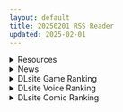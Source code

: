 ```yaml
---
layout: default
title: 20250201 RSS Reader
updated: 2025-02-01
---
```


<details class='content-parent'>
<summary>
Resources
</summary>
<details class='content-child'>
<summary>
<span class='rss-title'> [琴義弓介] 楓子さんはLカップ淫パクト[DL版] </span> <a class='rss-link' href='https://gmgard.com/gm128532' target='_blank'>&nbsp;</a>
<div class='rss-published'> 🕛 20250131 08:47:05</div>
</summary>
<img src="https://static.gmgard.us/Images/upload/89724311647050941.jpg" /><br /><p>喜欢天文的内向宅男遇上露出纯情女的故事</p>
</details>
<details class='content-child'>
<summary>
<span class='rss-title'> [陸の孤島亭 (しゃよー)] 田舎にはこれくらいしか娯楽がない 3 </span> <a class='rss-link' href='https://gmgard.com/gm128531' target='_blank'>&nbsp;</a>
<div class='rss-published'> 🕛 20250131 08:26:14</div>
</summary>
<img src="https://static.gmgard.us/Images/upload/96333311626138755.jpg" /><br /><p>本来看站内有同作品的帖子，但一看链接已经挂了，所以就当补档了</p>
</details>
<details class='content-child'>
<summary>
<span class='rss-title'> [烏璐德Urd个人汉化][RJ01309198][ハムスターの煮込み] 弟の友達のエロガキがうざい!(弟弟的朋友是个烦人的色小鬼!) </span> <a class='rss-link' href='https://gmgard.com/gm128525' target='_blank'>&nbsp;</a>
<div class='rss-published'> 🕛 20250131 07:05:39</div>
</summary>
<img src="https://static.gmgard.us/Images/upload/9336302022365096.jpg" /><br /><p>大家好 我是烏璐德Urd</p>
</details>

</details>
<details class='content-parent'>
<summary>
News
</summary>
<details class='content-child'>
<summary>
<span class='rss-title'> 2月紳士遊戲限免《清純大小姐來到按摩院》+Sage插畫集DLsite限時免費 </span> <a class='rss-link' href='https://www.4gamers.com.tw/news/detail/69888/dlsite-2025-feb-free-games-giving-away' target='_blank'>&nbsp;</a>
<div class='rss-published'> 🕛 20250201 00:05:22</div>
</summary>
<img src="https://img.4gamers.com.tw/news-image/7eca8e93-cc6a-40d0-9ea4-015123184c44.jpg"/>
這個月依然要領好
</details>
<details class='content-child'>
<summary>
<span class='rss-title'> DLsite超好評卡牌遊戲《春銷卡牌玩家》沉迷心得，美少女只會妨礙我抽卡的速度 </span> <a class='rss-link' href='https://www.4gamers.com.tw/news/detail/69711/dlsite-rj01274529-review' target='_blank'>&nbsp;</a>
<div class='rss-published'> 🕛 20250131 09:00:00</div>
</summary>
<img src="https://img.4gamers.com.tw/news-image/9cb2a476-ca65-44a1-a696-d05fb7488d14.jpg"/>
現在這裡將會化為決鬥都市！
</details>

</details>
<details class='content-parent'>
<summary>
DLsite Game Ranking
</summary>
<details class='content-child'>
<summary>
<span class='rss-title'> エロ検閲者(the censor) [Ntraholic] </span> <a class='rss-link' href='https://www.dlsite.com/maniax/work/=/product_id/RJ01117570.html' target='_blank'>&nbsp;</a>
<div class='rss-published'> 🕛 20250201 13:14:48</div>
</summary>
<img src ="http://img.dlsite.jp/modpub/images2/work/doujin/RJ01118000/RJ01117570_img_main.jpg"/><br/>良い検閲官になりたい!
</details>
<details class='content-child'>
<summary>
<span class='rss-title'> NTRレッスン - DLC ～さくら編 [Hizure] </span> <a class='rss-link' href='https://www.dlsite.com/maniax/work/=/product_id/RJ01309333.html' target='_blank'>&nbsp;</a>
<div class='rss-published'> 🕛 20250201 13:14:48</div>
</summary>
<img src ="http://img.dlsite.jp/modpub/images2/work/doujin/RJ01310000/RJ01309333_img_main.jpg"/><br/>NTRレッスンのDLC!さくらちゃんは家庭教師のレッスンで何を学ぶのでしょうか?
</details>
<details class='content-child'>
<summary>
<span class='rss-title'> 末日の中で彼女が堕落した [乳糖クエスト] </span> <a class='rss-link' href='https://www.dlsite.com/maniax/work/=/product_id/RJ01199397.html' target='_blank'>&nbsp;</a>
<div class='rss-published'> 🕛 20250201 13:14:48</div>
</summary>
<img src ="http://img.dlsite.jp/modpub/images2/work/doujin/RJ01200000/RJ01199397_img_main.jpg"/><br/>三倉市、静かな都市が突如ゾンビウイルスに襲われた。雷太と彼の妻、美惠はこの未知の災害に困っている。生き残るため、雷太はこれまで考えたことのない選択を迫られる……
</details>
<details class='content-child'>
<summary>
<span class='rss-title'> NTRレッスン [Hizure] </span> <a class='rss-link' href='https://www.dlsite.com/maniax/work/=/product_id/RJ01244412.html' target='_blank'>&nbsp;</a>
<div class='rss-published'> 🕛 20250201 13:14:48</div>
</summary>
<img src ="http://img.dlsite.jp/modpub/images2/work/doujin/RJ01245000/RJ01244412_img_main.jpg"/><br/>教育とNTRのシミュレーションエロゲームです。
</details>
<details class='content-child'>
<summary>
<span class='rss-title'> 飼いならすマッサージ店 ～マリ編～ [ワルミヨ] </span> <a class='rss-link' href='https://www.dlsite.com/maniax/work/=/product_id/RJ01299953.html' target='_blank'>&nbsp;</a>
<div class='rss-published'> 🕛 20250201 13:14:48</div>
</summary>
<img src ="http://img.dlsite.jp/modpub/images2/work/doujin/RJ01300000/RJ01299953_img_main.jpg"/><br/>女の子を飼いならす一番簡単な方法は、「好きにさせること」だ。 学生時代のトラウマから逃れ、新天地で始めたマッサージ店。そこに訪れた内気なお客様のマリは、建物を間違えたものの、臆病な性格で言い出せず5回コースを契約してしまう。実は彼女も同級生だった...。今こそ、あなたの手で彼女の体と心を癒やしてあげましょう!
</details>

</details>
<details class='content-parent'>
<summary>
DLsite Voice Ranking
</summary>
<details class='content-child'>
<summary>
<span class='rss-title'> 陽キャJKが頼みを断れなくなる催○で肉便気に堕とされる [スイカ熟成保証委員会] </span> <a class='rss-link' href='https://www.dlsite.com/maniax/work/=/product_id/RJ01202187.html' target='_blank'>&nbsp;</a>
<div class='rss-published'> 🕛 20250201 13:14:50</div>
</summary>
<img src ="http://img.dlsite.jp/modpub/images2/work/doujin/RJ01203000/RJ01202187_img_main.jpg"/><br/>親友と恋愛するために自分を利用しようとしてきたクラスメイトの女子を返り討ち。 催○でなんでも言うことを聞くようにし恋愛どころかセックス相手に。
</details>
<details class='content-child'>
<summary>
<span class='rss-title'> 坊ちゃまに洗脳調教されるワケありメイド [スイカ熟成保証委員会] </span> <a class='rss-link' href='https://www.dlsite.com/maniax/work/=/product_id/RJ01180505.html' target='_blank'>&nbsp;</a>
<div class='rss-published'> 🕛 20250201 13:14:50</div>
</summary>
<img src ="http://img.dlsite.jp/modpub/images2/work/doujin/RJ01181000/RJ01180505_img_main.jpg"/><br/>ある日、雨の中で行き倒れていたところを坊ちゃま(=あなた)に助けられたアヤメ。 深い恩と敬愛を抱き、坊ちゃまのメイド&姉代わりとして尽くすことを誓う。 クールで素っ気なく見えながら実はショタコン気味のアヤメは、次第に坊ちゃまへの思慕を募らせる。 しかし、自身の抱えていた秘密がバレたことで、一転して深い罪悪感と自己嫌悪に陥り、罰と贖罪を求める。 その全てが、坊ちゃまの計画通りとは、夢にも思わずに──
</details>
<details class='content-child'>
<summary>
<span class='rss-title'> ❤️Wロイヤルおま◯こ嫁❤️高貴でおスケベなふたご姫をハメ比べし放題な贅沢ライフ❤️ [桃色みんと] </span> <a class='rss-link' href='https://www.dlsite.com/maniax/work/=/product_id/RJ01268379.html' target='_blank'>&nbsp;</a>
<div class='rss-published'> 🕛 20250201 13:14:50</div>
</summary>
<img src ="http://img.dlsite.jp/modpub/images2/work/doujin/RJ01269000/RJ01268379_img_main.jpg"/><br/>「毎日毎日おせっせおせっせ❤️あなた様専属のおまんこワイフになれるなら本望でございます❤️」魔王を討伐し、ふたご姫を娶る事になった貴方❤️でもお嫁さんとして迎え入れられるのは一人だけと決まっていて…?❤️おスケベで破廉恥なふたご姫をハメ比べしまくる生活が...今、はじまります❤️
</details>
<details class='content-child'>
<summary>
<span class='rss-title'> 【女神前輩】噓!太大聲會被發現,偷偷觸碰她的秘密頂點 [Lucid Dream 迷聲夢寐] </span> <a class='rss-link' href='https://www.dlsite.com/maniax/work/=/product_id/RJ01329133.html' target='_blank'>&nbsp;</a>
<div class='rss-published'> 🕛 20250201 13:14:50</div>
</summary>
<img src ="http://img.dlsite.jp/modpub/images2/work/doujin/RJ01330000/RJ01329133_img_main.jpg"/><br/>害怕被看見的亢奮感,總是讓我忍不住,一次又一次的……
</details>
<details class='content-child'>
<summary>
<span class='rss-title'> 【背徳孕ませ懺悔】「淫呪シスター」おちんぽ中毒 膣奥で神様ごめんなさい・・・ [はにぃらばぁず] </span> <a class='rss-link' href='https://www.dlsite.com/maniax/work/=/product_id/RJ01311495.html' target='_blank'>&nbsp;</a>
<div class='rss-published'> 🕛 20250201 13:14:50</div>
</summary>
<img src ="http://img.dlsite.jp/modpub/images2/work/doujin/RJ01312000/RJ01311495_img_main.jpg"/><br/>罪深き私の汚いおまんこを神様見てください… 聖なる唇が、ザーメンでドロドロ…  子宮の奥までズブズブに犯されて、罪の精子でおまんこたぷたぷ… 純真清楚なシスターが催淫の書であなたの子種を求めオホ狂う!
</details>

</details>
<details class='content-parent'>
<summary>
DLsite Comic Ranking
</summary>
<details class='content-child'>
<summary>
<span class='rss-title'> くすぐり実験室笑い我慢○問 [Nisusu] </span> <a class='rss-link' href='https://www.dlsite.com/maniax/work/=/product_id/RJ01333240.html' target='_blank'>&nbsp;</a>
<div class='rss-published'> 🕛 20250201 13:14:53</div>
</summary>
<img src ="http://img.dlsite.jp/modpub/images2/work/doujin/RJ01334000/RJ01333240_img_main.jpg"/><br/>くすぐり実験室でスパイはバレちゃった。くすぐられる時笑い我慢できないなら、姉は水で溺れてしまう。
</details>
<details class='content-child'>
<summary>
<span class='rss-title'> 女畜加工プラント 捕らわれたヒーロー・ツインバード加工記録 後編 [超健康屋] </span> <a class='rss-link' href='https://www.dlsite.com/maniax/work/=/product_id/RJ01294019.html' target='_blank'>&nbsp;</a>
<div class='rss-published'> 🕛 20250201 13:14:53</div>
</summary>
<img src ="http://img.dlsite.jp/modpub/images2/work/doujin/RJ01295000/RJ01294019_img_main.jpg"/><br/>様々な女性を捕らえクライアントに都合の良い女畜へと加工する女畜加工プラント。 今回捕らえられた超常の力を持つスーパーヒロイン、ニカとラキは非人道的かつ尊厳を踏みにじる残酷な加工を受け続ける事となる……
</details>
<details class='content-child'>
<summary>
<span class='rss-title'> 夏のヤリなおし5 [水蓮の宿] </span> <a class='rss-link' href='https://www.dlsite.com/maniax/work/=/product_id/RJ01297261.html' target='_blank'>&nbsp;</a>
<div class='rss-published'> 🕛 20250201 13:14:53</div>
</summary>
<img src ="http://img.dlsite.jp/modpub/images2/work/doujin/RJ01298000/RJ01297261_img_main.jpg"/><br/>夏×田舎×幼馴染の母親×汗だくセックス  誰もが一度は夢想したであろう 最高の‘夏’をサークル‘水蓮の宿’が描き出す  幼馴染の母(元教師)×かつての教え子
</details>
<details class='content-child'>
<summary>
<span class='rss-title'> 分かってますよね?フリーナ様 [とっとこSたろう] </span> <a class='rss-link' href='https://www.dlsite.com/maniax/work/=/product_id/RJ01326373.html' target='_blank'>&nbsp;</a>
<div class='rss-published'> 🕛 20250201 13:14:53</div>
</summary>
<img src ="http://img.dlsite.jp/modpub/images2/work/doujin/RJ01327000/RJ01326373_img_main.jpg"/><br/>水の国の大スターでありアイドルでもあるフリーナ様! 彼女にかかればどんな舞台依頼も朝飯前だった! …が男から出された依頼は紳士淑女の大人向けの依頼で…?  性知識の乏しい彼女の行く末はいかに!
</details>
<details class='content-child'>
<summary>
<span class='rss-title'> 家が湿気過ぎて生えてきた幻覚誘発するキノコを誤食して発情したあとのあれやこれ [捕食少女] </span> <a class='rss-link' href='https://www.dlsite.com/maniax/work/=/product_id/RJ01114389.html' target='_blank'>&nbsp;</a>
<div class='rss-published'> 🕛 20250201 13:14:53</div>
</summary>
<img src ="http://img.dlsite.jp/modpub/images2/work/doujin/RJ01115000/RJ01114389_img_main.jpg"/><br/>これはごく普通すぎて普通でしかない一人の女子大学生の日常ストーリーです。 家の中が湿気てキノコが生えることになり、好奇心からそのキノコを誤って摂取した結果、幻覚を体験します。本文は52ページ。特典のおまけ2枚付きです。
</details>

</details>
